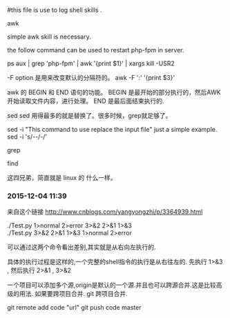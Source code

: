 #this file is use to log shell skills .

awk

simple awk skill is necessary.

the follow command can be used to restart php-fpm in server.

ps aux | grep 'php-fpm' | awk '{print $1}' | xargs kill -USR2 

-F option 是用来改变默认的分隔符的。
awk -F ':' '{print $3}'

awk 的 BEGIN 和 END 语句的功能。
BEGIN 是最开始的部分执行的，然后AWK开始读取文件内容，进行处理。
END 是最后面结束执行的.


sed
sed 用得最多的就是替换了。很多时候，grep就足够了。

sed -i "This command to use replace the input file"
just a simple example.
sed -i 's/--/-/'


grep

find

这四兄弟，简直就是 linux 的 什么一样。

### 2015-12-04 11:39

来自这个链接 <http://www.cnblogs.com/yangyongzhi/p/3364939.html>

./Test.py 1>normal 2>error 3>&2 2>&1 1>&3  
./Test.py 3>&2 2>&1 1>&3 1>normal 2>error  

可以通过这两个命令看出差别,其实就是从右向左执行的.

具体的执行过程是这样的,一个完整的shell指令的执行是从右往左的.
先执行 1>&3 , 然后执行 2>&1 , 3>&2


一个项目可以添加多个源,origin是默认的一个源.并且也可以跨源合并.这是比较高级的用法.
如果要跨项目合并. git 跨项目合并.

git remote add code "url"
git push code master

